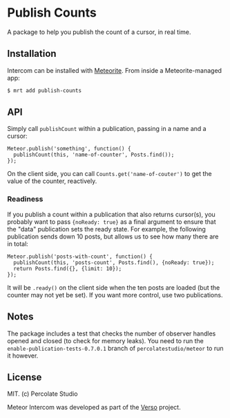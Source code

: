 # Publish Counts

A package to help you publish the count of a cursor, in real time.

## Installation

Intercom can be installed with [Meteorite](https://github.com/oortcloud/meteorite/). From inside a Meteorite-managed app:

``` sh
$ mrt add publish-counts
```

## API

Simply call `publishCount` within a publication, passing in a name and a cursor:

```
Meteor.publish('something', function() {
  publishCount(this, 'name-of-counter', Posts.find());
});
```

On the client side, you can call `Counts.get('name-of-couter')` to get the value of the counter, reactively.

### Readiness

If you publish a count within a publication that also returns cursor(s), you probably want to pass `{noReady: true}` as a final argument to ensure that the "data" publication sets the ready state. For example, the following publication sends down 10 posts, but allows us to see how many there are in total:

```
Meteor.publish('posts-with-count', function() {
  publishCount(this, 'posts-count', Posts.find(), {noReady: true});
  return Posts.find({}, {limit: 10});
});
```

It will be `.ready()` on the client side when the ten posts are loaded (but the counter may not yet be set). If you want more control, use two publications.

## Notes

The package includes a test that checks the number of observer handles opened and closed (to check for memory leaks). You need to run the `enable-publication-tests-0.7.0.1` branch of `percolatestudio/meteor` to run it however.

## License 

MIT. (c) Percolate Studio

Meteor Intercom was developed as part of the [Verso](http://versoapp.com) project.
